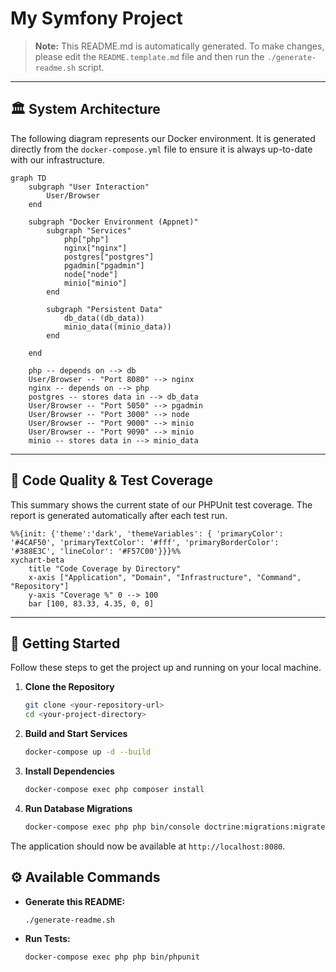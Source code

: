 # My Symfony Project

> **Note:** This README.md is automatically generated. To make changes, please edit the `README.template.md` file and then run the `./generate-readme.sh` script.

---

## 🏛️ System Architecture

The following diagram represents our Docker environment. It is generated directly from the `docker-compose.yml` file to ensure it is always up-to-date with our infrastructure.

```mermaid
graph TD
    subgraph "User Interaction"
        User/Browser
    end

    subgraph "Docker Environment (Appnet)"
        subgraph "Services"
            php["php"]
            nginx["nginx"]
            postgres["postgres"]
            pgadmin["pgadmin"]
            node["node"]
            minio["minio"]
        end

        subgraph "Persistent Data"
            db_data((db_data))
            minio_data((minio_data))
        end

    end

    php -- depends on --> db
    User/Browser -- "Port 8080" --> nginx
    nginx -- depends on --> php
    postgres -- stores data in --> db_data
    User/Browser -- "Port 5050" --> pgadmin
    User/Browser -- "Port 3000" --> node
    User/Browser -- "Port 9000" --> minio
    User/Browser -- "Port 9090" --> minio
    minio -- stores data in --> minio_data
```

---

## 🧪 Code Quality & Test Coverage

This summary shows the current state of our PHPUnit test coverage. The report is generated automatically after each test run.

```mermaid
%%{init: {'theme':'dark', 'themeVariables': { 'primaryColor': '#4CAF50', 'primaryTextColor': '#fff', 'primaryBorderColor': '#388E3C', 'lineColor': '#F57C00'}}}%%
xychart-beta
    title "Code Coverage by Directory"
    x-axis ["Application", "Domain", "Infrastructure", "Command", "Repository"]
    y-axis "Coverage %" 0 --> 100
    bar [100, 83.33, 4.35, 0, 0]
```

---

## 🚀 Getting Started

Follow these steps to get the project up and running on your local machine.

1.  **Clone the Repository**
    ```bash
    git clone <your-repository-url>
    cd <your-project-directory>
    ```

2.  **Build and Start Services**
    ```bash
    docker-compose up -d --build
    ```

3.  **Install Dependencies**
    ```bash
    docker-compose exec php composer install
    ```

4.  **Run Database Migrations**
    ```bash
    docker-compose exec php php bin/console doctrine:migrations:migrate
    ```

The application should now be available at `http://localhost:8080`.

## ⚙️ Available Commands

-   **Generate this README:**
    ```bash
    ./generate-readme.sh
    ```
-   **Run Tests:**
    ```bash
    docker-compose exec php php bin/phpunit
    ```
